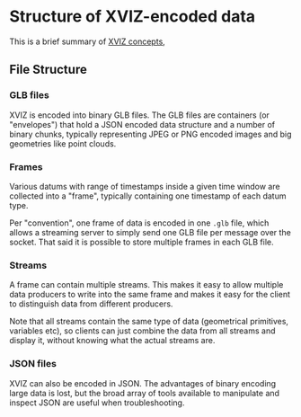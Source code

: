 # Structure of XVIZ-encoded data

This is a brief summary of [XVIZ concepts](./docs/overview/concepts.md),


## File Structure

### GLB files

XVIZ is encoded into binary GLB files. The GLB files are containers (or "envelopes") that hold a JSON encoded data structure and a number of binary chunks, typically representing JPEG or PNG encoded images and big geometries like point clouds.

### Frames

Various datums with range of timestamps inside a given time window are collected into a "frame", typically containing one timestamp of each datum type.

Per "convention", one frame of data is encoded in one `.glb` file, which allows a streaming server to simply send one GLB file per message over the socket. That said it is possible to store multiple frames in each GLB file.

### Streams

A frame can contain multiple streams. This makes it easy to allow multiple data producers to write into the same frame and makes it easy for the client to distinguish data from different producers.

Note that all streams contain the same type of data (geometrical primitives, variables etc), so clients can just combine the data from all streams and display it, without knowing what the actual streams are.

### JSON files

XVIZ can also be encoded in JSON. The advantages of binary encoding large data is lost, but the broad array of tools available to manipulate and inspect JSON are useful when troubleshooting.

